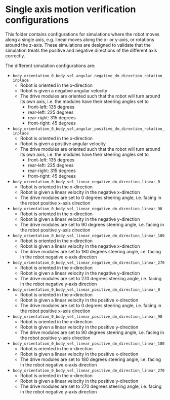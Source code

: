 # Single axis motion verification configurations

This folder contains configurations for simulations where the robot moves along a single axis,
e.g. linear moves along the x- or y-axis, or rotations around the z-axis. These simulations are
designed to validate that the simulation treats the positive and negative directions of the
different axis correctly.

The different simulation configurations are:

- `body_orientation_0_body_vel_angular_negative_dm_direction_rotation_inplace`
  - Robot is oriented in the x-direction
  - Robot is given a negative angular velocity
  - The drive modules are oriented such that the robot will turn around its own axis, i.e. the
    modules have their steering angles set to
    - front-left: 135 degrees
    - rear-left: 225 degrees
    - rear-right: 315 degrees
    - front-right: 45 degrees
- `body_orientation_0_body_vel_angular_positive_dm_direction_rotation_inplace`
  - Robot is oriented in the x-direction
  - Robot is given a positive angular velocity
  - The drive modules are oriented such that the robot will turn around its own axis, i.e. the
    modules have their steering angles set to
    - front-left: 135 degrees
    - rear-left: 225 degrees
    - rear-right: 315 degrees
    - front-right: 45 degrees
- `body_orientation_0_body_vel_linear_negative_dm_direction_linear_0`
  - Robot is oriented in the x-direction
  - Robot is given a linear velocity in the negative x-direction
  - The drive modules are set to 0 degrees steering angle, i.e. facing in the robot positive
    x-axis direction
- `body_orientation_0_body_vel_linear_negative_dm_direction_linear_90`
  - Robot is oriented in the x-direction
  - Robot is given a linear velocity in the negative y-direction
  - The drive modules are set to 90 degrees steering angle, i.e. facing in the robot positive
    y-axis direction
- `body_orientation_0_body_vel_linear_negative_dm_direction_linear_180`
  - Robot is oriented in the x-direction
  - Robot is given a linear velocity in the negative x-direction
  - The drive modules are set to 180 degrees steering angle, i.e. facing in the robot negative
    x-axis direction
- `body_orientation_0_body_vel_linear_negative_dm_direction_linear_270`
  - Robot is oriented in the x-direction
  - Robot is given a linear velocity in the negative y-direction
  - The drive modules are set to 270 degrees steering angle, i.e. facing in the robot negative
    y-axis direction
- `body_orientation_0_body_vel_linear_positive_dm_direction_linear_0`
  - Robot is oriented in the x-direction
  - Robot is given a linear velocity in the positive x-direction
  - The drive modules are set to 0 degrees steering angle, i.e. facing in the robot positive
    x-axis direction
- `body_orientation_0_body_vel_linear_positive_dm_direction_linear_90`
  - Robot is oriented in the x-direction
  - Robot is given a linear velocity in the positive y-direction
  - The drive modules are set to 90 degrees steering angle, i.e. facing in the robot positive
    y-axis direction
- `body_orientation_0_body_vel_linear_positive_dm_direction_linear_180`
  - Robot is oriented in the x-direction
  - Robot is given a linear velocity in the positive x-direction
  - The drive modules are set to 180 degrees steering angle, i.e. facing in the robot negative
    x-axis direction
- `body_orientation_0_body_vel_linear_positive_dm_direction_linear_270`
  - Robot is oriented in the x-direction
  - Robot is given a linear velocity in the positive y-direction
  - The drive modules are set to 270 degrees steering angle, i.e. facing in the robot negative
    y-axis direction

